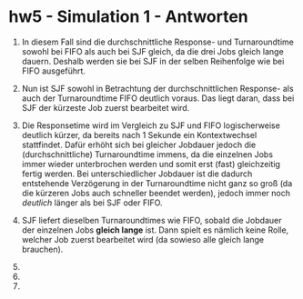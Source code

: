# hw5 - Simulation 1 - Antworten

1. In diesem Fall sind die durchschnittliche Response- und Turnaroundtime sowohl bei FIFO als auch bei SJF gleich, da die drei Jobs gleich lange dauern. Deshalb werden sie bei SJF in der selben Reihenfolge wie bei FIFO ausgeführt.

2. Nun ist SJF sowohl in Betrachtung der durchschnittlichen Response- als auch der Turnaroundtime FIFO deutlich voraus. Das liegt daran, dass bei SJF der kürzeste Job zuerst bearbeitet wird.

3. Die Responsetime wird im Vergleich zu SJF und FIFO logischerweise deutlich kürzer, da bereits nach 1 Sekunde ein Kontextwechsel stattfindet. Dafür erhöht sich bei gleicher Jobdauer jedoch die (durchschnittliche) Turnaroundtime immens, da die einzelnen Jobs immer wieder unterbrochen werden und somit erst (fast) gleichzeitig fertig werden.
Bei unterschiedlicher Jobdauer ist die dadurch entstehende Verzögerung in der Turnaroundtime nicht ganz so groß (da die kürzeren Jobs auch schneller beendet werden), jedoch immer noch *deutlich* länger als bei SJF oder FIFO.

4. SJF liefert dieselben Turnaroundtimes wie FIFO, sobald die Jobdauer der einzelnen Jobs **gleich lange** ist. Dann spielt es nämlich keine Rolle, welcher Job zuerst bearbeitet wird (da sowieso alle gleich lange brauchen).

5.

6.

7.
